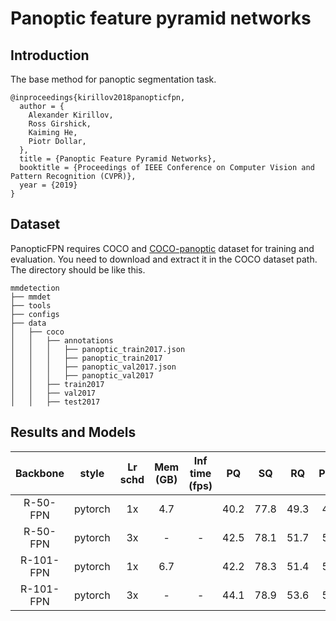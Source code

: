 # Panoptic feature pyramid networks
## Introduction

<!-- [ALGORITHM] -->
The base method for panoptic segmentation task.

```
@inproceedings{kirillov2018panopticfpn,
  author = {
    Alexander Kirillov,
    Ross Girshick,
    Kaiming He,
    Piotr Dollar,
  },
  title = {Panoptic Feature Pyramid Networks},
  booktitle = {Proceedings of IEEE Conference on Computer Vision and Pattern Recognition (CVPR)},
  year = {2019}
}
```

## Dataset

PanopticFPN requires COCO and [COCO-panoptic](http://images.cocodataset.org/annotations/panoptic_annotations_trainval2017.zip) dataset for training and evaluation. You need to download and extract it in the COCO dataset path.
The directory should be like this.

```none
mmdetection
├── mmdet
├── tools
├── configs
├── data
│   ├── coco
│   │   ├── annotations
│   │   │   ├── panoptic_train2017.json
│   │   │   ├── panoptic_train2017
│   │   │   ├── panoptic_val2017.json
│   │   │   ├── panoptic_val2017
│   │   ├── train2017
│   │   ├── val2017
│   │   ├── test2017
```

## Results and Models

| Backbone      | style      | Lr schd | Mem (GB) | Inf time (fps) | PQ   |  SQ  |  RQ  | PQ_th | SQ_th | RQ_th | PQ_st | SQ_st | RQ_st | Config | Download |
|:-------------:|:----------:|:-------:|:--------:|:--------------:|:----:|:----:|:----:|:-----:|:-----:|:-----:|:-----:|:-----:|:-----:|:------:|:--------:|
| R-50-FPN      | pytorch    | 1x      |   4.7    |                | 40.2 | 77.8 | 49.3 | 47.8  | 80.9  | 57.5  | 28.9  | 73.1  | 37.0  | [config](https://github.com/open-mmlab/mmdetection/tree/master/configs/panoptic_fpn/panoptic_fpn_r50_fpn_1x_coco.py) | [model](https://download.openmmlab.com/mmdetection/v2.0/panoptic_fpn/panoptic_fpn_r50_fpn_1x_coco/panoptic_fpn_r50_fpn_1x_coco_20210821_101153-9668fd13.pth) &#124; [log](https://download.openmmlab.com/mmdetection/v2.0/panoptic_fpn/panoptic_fpn_r50_fpn_1x_coco/panoptic_fpn_r50_fpn_1x_coco_20210821_101153.log.json) |
| R-50-FPN      | pytorch    | 3x      |   -      |     -          | 42.5 | 78.1 | 51.7 | 50.3  | 81.5  | 60.3  | 30.7  | 73.0  | 38.8  | [config](https://github.com/open-mmlab/mmdetection/tree/master/configs/panoptic_fpn/panoptic_fpn_r50_fpn_mstrain_3x_coco.py) | [model](https://download.openmmlab.com/mmdetection/v2.0/panoptic_fpn/panoptic_fpn_r50_fpn_mstrain_3x_coco/panoptic_fpn_r50_fpn_mstrain_3x_coco_20210824_171155-5650f98b.pth) &#124; [log](https://download.openmmlab.com/mmdetection/v2.0/panoptic_fpn/panoptic_fpn_r50_fpn_mstrain_3x_coco/panoptic_fpn_r50_fpn_mstrain_3x_coco_20210824_171155.log.json) |
| R-101-FPN     | pytorch    | 1x      |   6.7    |                | 42.2 | 78.3 | 51.4 | 50.1  | 81.4  | 59.9  | 30.3  | 73.6  | 38.5  | [config](https://github.com/open-mmlab/mmdetection/tree/master/configs/panoptic_fpn/panoptic_fpn_r101_fpn_1x_coco.py) | [model](https://download.openmmlab.com/mmdetection/v2.0/panoptic_fpn/panoptic_fpn_r101_fpn_1x_coco/panoptic_fpn_r101_fpn_1x_coco_20210820_193950-ab9157a2.pth) &#124; [log](https://download.openmmlab.com/mmdetection/v2.0/panoptic_fpn/panoptic_fpn_r101_fpn_1x_coco/panoptic_fpn_r101_fpn_1x_coco_20210820_193950.log.json) |
| R-101-FPN     | pytorch    | 3x      |   -      |     -          | 44.1 | 78.9 | 53.6 | 52.1  | 81.7  | 62.3  | 32.0  | 74.6  | 40.3  | [config](https://github.com/open-mmlab/mmdetection/tree/master/configs/panoptic_fpn/panoptic_fpn_r101_fpn_mstrain_3x_coco.py) | [model](https://download.openmmlab.com/mmdetection/v2.0/panoptic_fpn/panoptic_fpn_r101_fpn_mstrain_3x_coco/panoptic_fpn_r101_fpn_mstrain_3x_coco_20210823_114712-9c99acc4.pth) &#124; [log](https://download.openmmlab.com/mmdetection/v2.0/panoptic_fpn/panoptic_fpn_r101_fpn_mstrain_3x_coco/panoptic_fpn_r101_fpn_mstrain_3x_coco_20210823_114712.log.json) |
